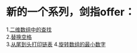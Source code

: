  # 新的一个系列，剑指offer：


1.[二维数组中的查找](1.二维数组中的查找.md)  
2.[替换空格](2.替换空格.md)  
3.[从尾到头打印链表](3.从尾到头打印链表.md)
4.[旋转数组的最小数字](4.旋转数组的最小数字.md)
